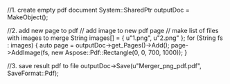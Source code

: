 
//1. create empty pdf document
System::SharedPtr<Document> outputDoc = MakeObject<Document>();

//2. add new page to pdf
// add image to new pdf page
// make list of files with images to merge
String images[] = { u"1.png", u"2.png" };
for (String fs : images)
{
	auto page = outputDoc->get_Pages()->Add();
	page->AddImage(fs, new Aspose::Pdf::Rectangle(0, 0, 700, 1000));
}

//3. save result pdf to file
outputDoc->Save(u"Merger_png_pdf.pdf", SaveFormat::Pdf);
